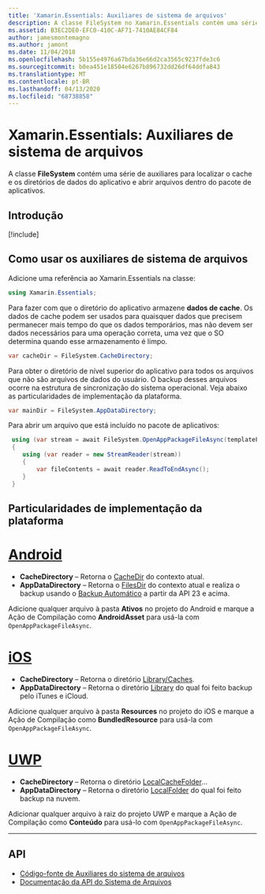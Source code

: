 ```yaml
---
title: 'Xamarin.Essentials: Auxiliares de sistema de arquivos'
description: A classe FileSystem no Xamarin.Essentials contém uma série de auxiliares para localizar o cache e os diretórios de dados do aplicativo e abrir arquivos dentro do pacote de aplicativos.
ms.assetid: B3EC2DE0-EFC0-410C-AF71-7410AE84CF84
author: jamesmontemagno
ms.author: jamont
ms.date: 11/04/2018
ms.openlocfilehash: 5b155e4976a67bda36e66d2ca3565c9237fde3c6
ms.sourcegitcommit: b0ea451e18504e6267b896732dd26df64ddfa843
ms.translationtype: MT
ms.contentlocale: pt-BR
ms.lasthandoff: 04/13/2020
ms.locfileid: "68738858"
---
```

# <a name="xamarinessentials-file-system-helpers"></a>Xamarin.Essentials: Auxiliares de sistema de arquivos

A classe **FileSystem** contém uma série de auxiliares para localizar o cache e os diretórios de dados do aplicativo e abrir arquivos dentro do pacote de aplicativos.

## <a name="get-started"></a>Introdução

[!include[](~/essentials/includes/get-started.md)]

## <a name="using-file-system-helpers"></a>Como usar os auxiliares de sistema de arquivos

Adicione uma referência ao Xamarin.Essentials na classe:

```csharp
using Xamarin.Essentials;
```

Para fazer com que o diretório do aplicativo armazene **dados de cache**. Os dados de cache podem ser usados para quaisquer dados que precisem permanecer mais tempo do que os dados temporários, mas não devem ser dados necessários para uma operação correta, uma vez que o SO determina quando esse armazenamento é limpo.

```csharp
var cacheDir = FileSystem.CacheDirectory;
```

Para obter o diretório de nível superior do aplicativo para todos os arquivos que não são arquivos de dados do usuário. O backup desses arquivos ocorre na estrutura de sincronização do sistema operacional. Veja abaixo as particularidades de implementação da plataforma.

```csharp
var mainDir = FileSystem.AppDataDirectory;
```

Para abrir um arquivo que está incluído no pacote de aplicativos:

```csharp
 using (var stream = await FileSystem.OpenAppPackageFileAsync(templateFileName))
 {
    using (var reader = new StreamReader(stream))
    {
        var fileContents = await reader.ReadToEndAsync();
    }
 }
```

## <a name="platform-implementation-specifics"></a>Particularidades de implementação da plataforma

# <a name="android"></a>[Android](#tab/android)

- **CacheDirectory** – Retorna o [CacheDir](https://developer.android.com/reference/android/content/Context.html#getCacheDir) do contexto atual.
- **AppDataDirectory** – Retorna o [FilesDir](https://developer.android.com/reference/android/content/Context.html#getFilesDir) do contexto atual e realiza o backup usando o [Backup Automático](https://developer.android.com/guide/topics/data/autobackup.html) a partir da API 23 e acima.

Adicione qualquer arquivo à pasta **Ativos** no projeto do Android e marque a Ação de Compilação como **AndroidAsset** para usá-la com `OpenAppPackageFileAsync`.

# <a name="ios"></a>[iOS](#tab/ios)

- **CacheDirectory** – Retorna o diretório [Library/Caches](https://developer.apple.com/library/content/documentation/FileManagement/Conceptual/FileSystemProgrammingGuide/FileSystemOverview/FileSystemOverview.html).
- **AppDataDirectory** – Retorna o diretório [Library](https://developer.apple.com/library/content/documentation/FileManagement/Conceptual/FileSystemProgrammingGuide/FileSystemOverview/FileSystemOverview.html) do qual foi feito backup pelo iTunes e iCloud.

Adicione qualquer arquivo à pasta **Resources** no projeto do iOS e marque a Ação de Compilação como **BundledResource** para usá-la com `OpenAppPackageFileAsync`.

# <a name="uwp"></a>[UWP](#tab/uwp)

- **CacheDirectory** – Retorna o diretório [LocalCacheFolder](https://docs.microsoft.com/uwp/api/windows.storage.applicationdata.localcachefolder#Windows_Storage_ApplicationData_LocalCacheFolder)...
- **AppDataDirectory** – Retorna o diretório [LocalFolder](https://docs.microsoft.com/uwp/api/windows.storage.applicationdata.localfolder#Windows_Storage_ApplicationData_LocalFolder) do qual foi feito backup na nuvem.

Adicionar qualquer arquivo à raiz do projeto UWP e marque a Ação de Compilação como **Conteúdo** para usá-lo com `OpenAppPackageFileAsync`.

--------------

## <a name="api"></a>API

- [Código-fonte de Auxiliares do sistema de arquivos](https://github.com/xamarin/Essentials/tree/master/Xamarin.Essentials/FileSystem)
- [Documentação da API do Sistema de Arquivos](xref:Xamarin.Essentials.FileSystem)
